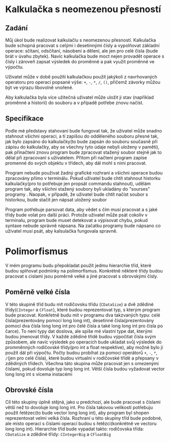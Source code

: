 # Kalkulačka s neomezenou přesností

## Zadání

Můj úkol bude realizovat kalkulačlu s neomezenou přesností. Kalkulačka bude schopná pracovat s celými i desetinnými čísly a vypolňovat základní operace: sčítaní, odsčítaní, násobení a dělení, ale jen pro celé čísla (bude brát v úvahu zbytek). Navíc kalkulačka bude moct nejen provadět operace s čísly i zároveň zapsat výsledek do proměnné a pak využit proměnné ve výpočtu.

Uživatel může v době použítí kalkulačkou použít jakýkoli z navrhovaných operatoru pro operací popsané výše: `+`, `-`, `*`, `/`, `()`, přičemž závorky můžou být ve výrazu libovolně vnořené.

Aby kalkulačka byla více užitečná uživatel může uložit ji stav (například proměnné a historií) do souboru a v případě potřebe znovu načíst.

## Specifikace

Podle mé představy stahovaní bude fungovat tak, že užívatel může snadno stahnout všichni operaci, a tí zapíšou do odděleného souboru přesné tak, jak bylo zapsáno do kalkulačky(to bude zapsán do souboru současně při zápisu do kalkulačky, aby se všechny tyto údaje nebyli uloženy v paměti), pak přínačtení znovu program bude zpracovat stažený soubor stejně jak to dělal při zpracovaní s užívatelem. Přitom při načtení program zapíse promenné do svých objektu v třídech, aby dál mohl s nimi pracovat.

Program nebude použivat žadný grafické rozhraní a všichni operace budou zpracovány přímo v terminálu. Pokud uživatel bude chtít stahnout historku kalkulačky(pro to potřebuje jen propsát commandu stahnout), udělám program tak, aby všichni stažený soubory byli ukladány do "sourses" programy . Naopak, v případě, že uživatel bude chtít načíst soubor s historkou, bude stačít jen nápsat uložený soubor

Program potřebuje parsovat data, aby vědet s čím musí pracovat a s jaké třídy bude volat pro další práci. Protože uživatel může psát cokoliv v terminalu, program bude muset detekovat a výpisovat chybu, pokud syntaxe nebude správně nápsana. Na začatku programy bude nápsano co uživatel musí psát, aby kalsulačka fungovala spravně.

# Polimorfismus

V mém programu budu přepokladat použít jedmu hierarchie tříd, které budou splňovat podmínky na polimorfismus. Konkrétně některé třídy budou pracovat s cislami jsou poměrně velké a jiné pracovat s obrovskými čísly.

## Poměrně velké čísla

V této skupině tříd budu mít rodičovsku třídu (`CDataSize`) a dvě zdědiné třídy(`CInteger` a `CFloat`), které budou reprezentovat typ, s kterým program bude pracovat. Konkřetně budu mít v programu dva takzvaných typu: celé čísla(prezentovány pomocí long long int), desetinné čísla(prezentovány pomocí dva čísla long long int pro čelé čísla a také long long int pro čisla po čarce). To není typy dat doslova, ale spíše mé vlastní type dat, kterými budou jmenovat třídy. V každé zdědiné třídě budou výpočitat čísla svým způsobem, ale navíc výsledek po operacích bude ukladat svůj výsledek do promměnných rodičovské třídy(pro int a float respektive), aby možné bylo ji použít dál při výpočtu. Počty budou probíhat za pomoci operátorů `+`, `-`, `*`, `/`(jen pro celé čísla), které budou virtualní v rodičovské třídě a přepsany v zdědiných třídech. Všechna táto skupina může pracovat jen s omezenými číslami, pokud dovoluje typ long long int. Větší čísla budou vyžadovat vector long long int s vícema instacémi

## Obrovské čísla

Cíl této skupiny úplně stějná, jako u predchozí, ale bude pracovat s číslami větší než to dovoluje long long int. Pro čísla takovou velikostí potřebuju použít řetězec(to bude vector long long int), aby program byl shopen reprezentovat velmi velká čísla. Rozhraní u této skupiny tříd bude podobné, ale místo operací s číslami operací budou s řetězci(konkrétně ve vectoru long long int). Hierarchie tříd bude vypadat takto: rodičovska třída: `CDataSize` a zdědiné třídy: `CIntegerBig` a `CFloatBig`
